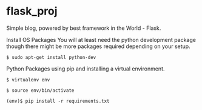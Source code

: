 # flask_proj
Simple blog, powered by best framework in the World - Flask.

Install OS Packages
You will at least need the python development package though there 
might be more packages required depending on your setup.

```
$ sudo apt-get install python-dev
```
Python Packages using pip and installing a virtual environment.

```
$ virtualenv env

$ source env/bin/activate

(env)$ pip install -r requirements.txt
```
